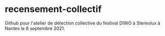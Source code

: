 # recensement-collectif
Github pour l'atelier de détection collective du festival DIWO à Stereolux à Nantes le 8 septembre 2021.
